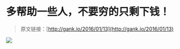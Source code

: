 # 多帮助一些人，不要穷的只剩下钱！

> 原文链接：[http://gank.io/2016/01/13](http://gank.io/2016/01/13)

![](http://ww2.sinaimg.cn/large/7a8aed7bjw1ezxog636o8j20du0kujsg.jpg)

